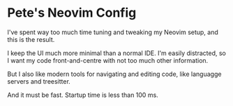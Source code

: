 # Pete's Neovim Config

I've spent way too much time tuning and tweaking my Neovim setup, and this is
the result.

I keep the UI much more minimal than a normal IDE. I'm easily distracted, so I
want my code front-and-centre with not too much other information.

But I also like modern tools for navigating and editing code, like languagge
servers and treesitter.

And it must be fast. Startup time is less than 100 ms.
